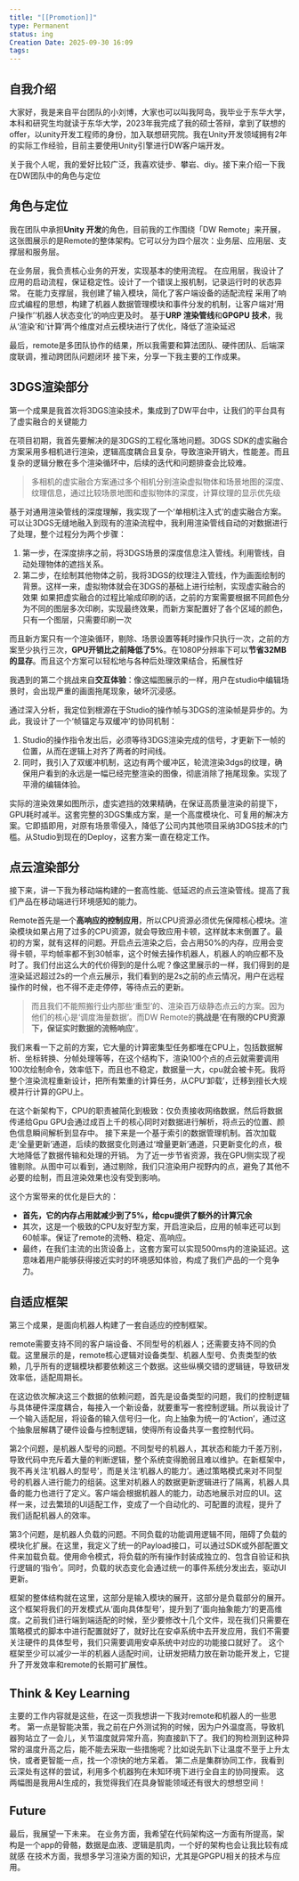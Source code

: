 ```yaml
---
title: "[[Promotion]]"
type: Permanent
status: ing
Creation Date: 2025-09-30 16:09
tags:
---
```

## 自我介绍
大家好，我是来自平台团队的小刘博，大家也可以叫我阿岛，我毕业于东华大学，本科和研究生均就读于东华大学，2023年我完成了我的硕士答辩，拿到了联想的offer，以unity开发工程师的身份，加入联想研究院。我在Unity开发领域拥有2年的实际工作经验，目前主要使用Unity引擎进行DW客户端开发。

关于我个人呢，我的爱好比较广泛，我喜欢徒步、攀岩、diy。接下来介绍一下我在DW团队中的角色与定位

## 角色与定位
我在团队中承担**Unity 开发**的角色，目前我的工作围绕「DW Remote」来开展，这张图展示的是Remote的整体架构。它可以分为四个层次：业务层、应用层、支撑层和服务层。

在业务层，我负责核心业务的开发，实现基本的使用流程。
在应用层，我设计了应用的启动流程，保证稳定性。设计了一个错误上报机制，记录运行时的状态异常。
在能力支撑层，我创建了输入模块，简化了客户端设备的适配流程
采用了响应式编程的思想，构建了机器人数据管理模块和事件分发的机制，让客户端对‘用户操作’‘机器人状态变化’的响应更及时。
基于**URP 渲染管线**和**GPGPU 技术**，我从‘渲染’和‘计算’两个维度对点云模块进行了优化，降低了渲染延迟

最后，remote是多团队协作的结果，所以我需要和算法团队、硬件团队、后端深度联调，推动跨团队问题闭环
接下来，分享一下我主要的工作成果。

## 3DGS渲染部分
第一个成果是我首次将3DGS渲染技术，集成到了DW平台中，让我们的平台具有了虚实融合的关键能力

在项目初期，我首先要解决的是3DGS的工程化落地问题。3DGS SDK的虚实融合方案采用多相机进行渲染，逻辑高度耦合且复杂，导致渲染开销大，性能差。而且复杂的逻辑分散在多个渲染循环中，后续的迭代和问题排查会比较难。
>多相机的虚实融合方案通过多个相机分别渲染虚拟物体和场景地图的深度、纹理信息，通过比较场景地图和虚拟物体的深度，计算纹理的显示优先级

基于对通用渲染管线的深度理解，我实现了一个‘单相机注入式’的虚实融合方案。可以让3DGS无缝地融入到现有的渲染流程中，我利用渲染管线自动的对数据进行了处理，整个过程分为两个步骤：
1. 第一步，在深度排序之前，将3DGS场景的深度信息注入管线。利用管线，自动处理物体的遮挡关系。
2. 第二步，在绘制其他物体之前，我将3DGS的纹理注入管线，作为画面绘制的背景。这样一来，虚拟物体就会在3DGS的基础上进行绘制，实现虚实融合的效果
如果把虚实融合的过程比喻成印刷的话，之前的方案需要根据不同颜色分为不同的图层多次印刷，实现最终效果，而新方案配置好了各个区域的颜色，只有一个图层，只需要印刷一次

而且新方案只有一个渲染循环，剔除、场景设置等耗时操作只执行一次，之前的方案至少执行三次，**GPU开销比之前降低了5%**。在1080P分辨率下可以**节省32MB的显存**。而且这个方案可以轻松地与各种后处理效果结合，拓展性好

我遇到的第二个挑战来自**交互体验**：像这幅图展示的一样，用户在studio中编辑场景时，会出现严重的画面拖尾现象，破坏沉浸感。

通过深入分析，我定位到根源在于Studio的操作帧与3DGS的渲染帧是异步的。为此，我设计了一个‘帧锚定与双缓冲’的协同机制：

1. Studio的操作指令发出后，必须等待3DGS渲染完成的信号，才更新下一帧的位置，从而在逻辑上对齐了两者的时间线。
2. 同时，我引入了双缓冲机制，这边有两个缓冲区，轮流渲染3dgs的纹理，确保用户看到的永远是一幅已经完整渲染的图像，彻底消除了拖尾现象。实现了平滑的编辑体验。

实际的渲染效果如图所示，虚实遮挡的效果精确，在保证高质量渲染的前提下，GPU耗时减半。这套完整的3DGS集成方案，是一个高度模块化、可复用的解决方案。它即插即用，对原有场景零侵入，降低了公司内其他项目采纳3DGS技术的门槛。从Studio到现在的Deploy，这套方案一直在稳定工作。

## 点云渲染部分
接下来，讲一下我为移动端构建的一套高性能、低延迟的点云渲染管线。提高了我们产品在移动端进行环境感知的能力。

Remote首先是一个**高响应的控制应用**，所以CPU资源必须优先保障核心模块。渲染模块如果占用了过多的CPU资源，就会导致应用卡顿，这样就本末倒置了。最初的方案，就有这样的问题。开启点云渲染之后，会占用50%的内存，应用会变得卡顿，平均帧率都不到30帧率，这个时候去操作机器人，机器人的响应都不及时了。我们付出这么大的代价得到的是什么呢？像这里展示的一样，我们得到的是渲染延迟超过2s的一个点云展示，我们看到的是2s之前的点云情况，用户在远程操作的时候，也不得不走走停停，等待点云的更新。

>而且我们不能照搬行业内那些‘重型’的、渲染百万级静态点云的方案。因为他们的核心是‘调度海量数据’。而DW Remote的**挑战是‘在有限的CPU资源下，保证实时数据的流畅响应’**。

我们来看一下之前的方案，它大量的计算密集型任务都堆在CPU上，包括数据解析、坐标转换、分帧处理等等，在这个结构下，渲染100个点的点云就需要调用100次绘制命令，效率低下，而且也不稳定，数据量一大，cpu就会被卡死。我将整个渲染流程重新设计，把所有繁重的计算任务，从CPU‘卸载’，迁移到擅长大规模并行计算的GPU上。

在这个新架构下，CPU的职责被简化到极致：仅负责接收网络数据，然后将数据传递给Gpu
GPU会通过成百上千的核心同时对数据进行解析，将点云的位置、颜色信息瞬间解析到显存中。
接下来是一个基于索引的数据管理机制。首次加载走‘全量更新’通道，后续的数据变化则通过‘增量更新’通道，只更新变化的点，极大地降低了数据传输和处理的开销。
为了近一步节省资源，我在GPU侧实现了视锥剔除。从图中可以看到，通过剔除，我们只渲染用户视野内的点，避免了其他不必要的绘制，而且渲染效果也没有受到影响。

这个方案带来的优化是巨大的：
- **首先，它的内存占用就减少到了5%，给cpu提供了额外的计算冗余** 
- 其次，这是一个极致的CPU友好型方案，开启渲染后，应用的帧率还可以到60帧率。保证了remote的流畅、稳定、高响应。
- 最终，在我们主流的出货设备上，这套方案可以实现500ms内的渲染延迟。这意味着用户能够获得接近实时的环境感知体验，构成了我们产品的一个竞争力。

## 自适应框架
第三个成果，是面向机器人构建了一套自适应的控制框架。

remote需要支持不同的客户端设备、不同型号的机器人；还需要支持不同的负载。这里展示的是，remote核心逻辑对设备类型、机器人型号、负责类型的依赖，几乎所有的逻辑模块都要依赖这三个数据。这些纵横交错的逻辑链，导致研发效率低，适配周期长。

在这边依次解决这三个数据的依赖问题，首先是设备类型的问题，我们的控制逻辑与具体硬件深度耦合，每接入一个新设备，就要重写一套控制逻辑。所以我设计了一个输入适配层，将设备的输入信号归一化，向上抽象为统一的‘Action’，通过这个抽象层解耦了硬件设备与控制逻辑，使得所有设备共享一套控制代码。

第2个问题，是机器人型号的问题。不同型号的机器人，其状态和能力千差万别，导致代码中充斥着大量的判断逻辑，整个系统变得脆弱且难以维护。在新框架中，我不再关注‘机器人的型号’，而是关注‘机器人的能力’。通过策略模式来对不同型号的机器人进行能力的组装。这里对机器人的数据更新逻辑进行了隔离，机器人具备的能力也进行了定义。客户端会根据机器人的能力，动态地展示对应的UI。这样一来，过去繁琐的UI适配工作，变成了一个自动化的、可配置的流程，提升了我们适配机器人的效率。

第3个问题，是机器人负载的问题。不同负载的功能调用逻辑不同，阻碍了负载的模块化扩展。在这里，我定义了统一的Payload接口，可以通过SDK或外部配置文件来加载负载。使用命令模式，将负载的所有操作封装成独立的、包含自验证和执行逻辑的‘指令’。同时，负载的状态变化会通过统一的事件系统分发出去，驱动UI更新。

框架的整体结构就在这里，这部分是输入模块的展开，这部分是负载部分的展开。这个框架将我们的开发模式从‘面向具体型号’，提升到了‘面向抽象能力’的更高维度。之前我们进行端到端适配的时候，至少要修改十几个文件，现在我们只需要在策略模式的脚本中进行配置就好了，就好比在安卓系统中去开发应用，我们不需要关注硬件的具体型号，我们只需要调用安卓系统中对应的功能接口就好了。
这个框架至少可以减少一半的机器人适配时间，让研发把精力放在新功能开发上，它提升了开发效率和remote的长期可扩展性。

## Think & Key Learning
主要的工作内容就是这些，在这一页我想讲一下我对remote和机器人的一些思考。
第一点是智能决策，我之前在户外测试狗的时候，因为户外温度高，导致机器狗站立了一会儿，关节温度就异常升高，狗直接趴下了。我们的狗检测到这种异常的温度升高之后，能不能去采取一些措施呢？比如说先趴下让温度不至于上升太快，或者更智能一点，找一个凉快的地方呆着。
第二点是集群协同工作，我看到云深处有这样的尝试，利用多个机器狗在未知环境下进行全自主的协同搜索。
这两幅图是我用AI生成的，我觉得我们在具身智能领域还有很大的想想空间！

## Future
最后，我展望一下未来。
在业务方面，我希望在代码架构这一方面有所提高，架构是一个app的骨骼，数据是血液、逻辑是肌肉，一个好的架构也会让我比较有成就感
在技术方面，我想多学习渲染方面的知识，尤其是GPGPU相关的技术与应用。